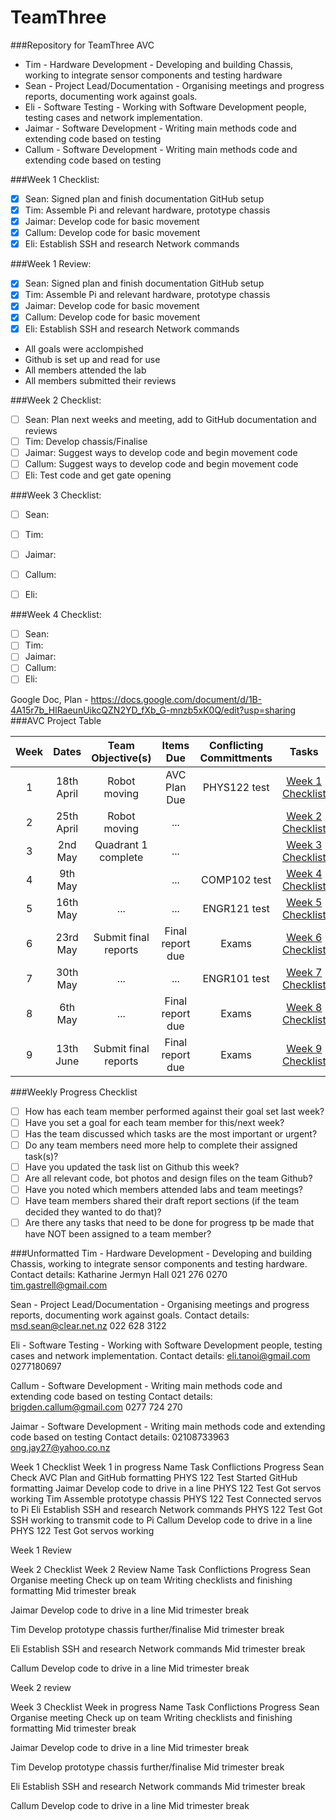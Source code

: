 # TeamThree
###Repository for TeamThree AVC 

- Tim - Hardware Development - Developing and building Chassis, working to integrate sensor components and testing hardware
- Sean - Project Lead/Documentation - Organising meetings and progress reports, documenting work against goals. 
- Eli - Software Testing - Working with Software Development people, testing cases and network implementation.
- Jaimar - Software Development - Writing main methods code and extending code based on testing
- Callum - Software Development - Writing main methods code and extending code based on testing

###Week 1 Checklist:
- [x] Sean: Signed plan and finish documentation GitHub setup 
- [x] Tim: Assemble Pi and relevant hardware, prototype chassis
- [x] Jaimar: Develop code for basic movement
- [x] Callum: Develop code for basic movement
- [x] Eli: Establish SSH and research Network commands

###Week 1 Review:
- [x] Sean: Signed plan and finish documentation GitHub setup 
- [x] Tim: Assemble Pi and relevant hardware, prototype chassis
- [x] Jaimar: Develop code for basic movement
- [x] Callum: Develop code for basic movement
- [x] Eli: Establish SSH and research Network commands
* All goals were acclompished
* Github is set up and read for use
* All members attended the lab
* All members submitted their reviews

###Week 2 Checklist:
- [ ] Sean: Plan next weeks and meeting, add to GitHub documentation and reviews
- [ ] Tim: Develop chassis/Finalise
- [ ] Jaimar: Suggest ways to develop code and begin movement code
- [ ] Callum: Suggest ways to develop code and begin movement code
- [ ] Eli: Test code and get gate opening

###Week 3 Checklist:
- [ ] Sean: 
- [ ] Tim: 
- [ ] Jaimar: 
- [ ] Callum: 
- [ ] Eli: 


###Week 4 Checklist:
- [ ] Sean: 
- [ ] Tim: 
- [ ] Jaimar: 
- [ ] Callum: 
- [ ] Eli: 

Google Doc, Plan - https://docs.google.com/document/d/1B-4A15r7b_HlRaeunUikcQZN2YD_fXb_G-mnzb5xK0Q/edit?usp=sharing
###AVC Project Table

| Week  | Dates | Team Objective(s)  | Items Due | Conflicting Committments | Tasks |
| :------------: |:---------------:| :------: | :------: | :------: | :------: |
| 1 | 18th April |Robot moving | AVC Plan Due | PHYS122 test     |[Week 1 Checklist](#week-1-checklist)| 
| 2 | 25th April |Robot moving | ... |                           |[Week 2 Checklist](#week-2-checklist)|
| 3 | 2nd May | Quadrant 1 complete |  ... |                     |[Week 3 Checklist](#week-3-checklist)|
| 4 | 9th May | | ... | COMP102 test                             |[Week 4 Checklist](#week-4-checklist)|
| 5 | 16th May |... | ... | ENGR121 test                         |[Week 5 Checklist](#week-5-checklist)|
| 6 | 23rd May |Submit final reports | Final report due | Exams  |[Week 6 Checklist](#week-6-checklist)|
| 7 | 30th May |... | ... | ENGR101 test                         |[Week 7 Checklist](#week-7-checklist)|
| 8 | 6th May |         ...         | Final report due | Exams   |[Week 8 Checklist](#week-8-checklist)|
| 9 | 13th June |Submit final reports | Final report due | Exams |[Week 9 Checklist](#week-9-checklist)|

###Weekly Progress Checklist
- [ ] How has each team member performed against their goal set last week?
- [ ] Have you set a goal for each team member for this/next week?
- [ ] Has the team discussed which tasks are the most important or urgent?
- [ ] Do any team members need more help to complete their assigned task(s)?
- [ ] Have you updated the task list on Github this week?
- [ ] Are all relevant code, bot photos and design files on the team Github?
- [ ] Have you noted which members attended labs and team meetings?
- [ ] Have team members shared their draft report sections (if the team decided they wanted to do that)?
- [ ] Are there any tasks that need to be done for progress tp be made that have NOT been assigned to a team member?

###Unformatted
Tim - Hardware Development - Developing and building Chassis, working to integrate sensor components and testing hardware.
Contact details: 
Katharine Jermyn Hall
021 276 0270
tim.gastrell@gmail.com 

Sean - Project Lead/Documentation - Organising meetings and progress reports, documenting work against goals. 
Contact details: 
msd.sean@clear.net.nz
022 628 3122

Eli - Software Testing - Working with Software Development people, testing cases and network implementation.
Contact details: 
eli.tanoi@gmail.com
0277180697

Callum - Software Development - Writing main methods code and extending code based on testing
Contact details: 
brigden.callum@gmail.com
0277 724 270

Jaimar - Software Development - Writing main methods code and extending code based on testing
Contact details: 
02108733963
ong.jay27@yahoo.co.nz


Week 1 Checklist
Week 1 in progress
Name
Task
Conflictions 
Progress
Sean
Check AVC Plan and GitHub formatting
PHYS 122 Test
Started GitHub formatting
Jaimar
Develop code to drive in a line
PHYS 122 Test
Got servos working
Tim
Assemble prototype chassis
PHYS 122 Test
Connected servos to Pi
Eli
Establish SSH and research Network commands
PHYS 122 Test
Got SSH working to transmit code to Pi
Callum
Develop code to drive in a line
PHYS 122 Test
Got servos working

Week 1 Review 



Week 2 Checklist
Week 2 Review
Name
Task
Conflictions 
Progress
Sean
Organise meeting
Check up on team
Writing checklists and finishing formatting
Mid trimester break


Jaimar
Develop code to drive in a line
Mid trimester break


Tim
Develop prototype chassis further/finalise
Mid trimester break


Eli
Establish SSH and research Network commands
Mid trimester break


Callum
Develop code to drive in a line
Mid trimester break




			
Week 2 review		

Week 3 Checklist
Week in progress
Name
Task
Conflictions 
Progress
Sean
Organise meeting
Check up on team
Writing checklists and finishing formatting
Mid trimester break


Jaimar
Develop code to drive in a line
Mid trimester break


Tim
Develop prototype chassis further/finalise
Mid trimester break


Eli
Establish SSH and research Network commands
Mid trimester break


Callum
Develop code to drive in a line
Mid trimester break





